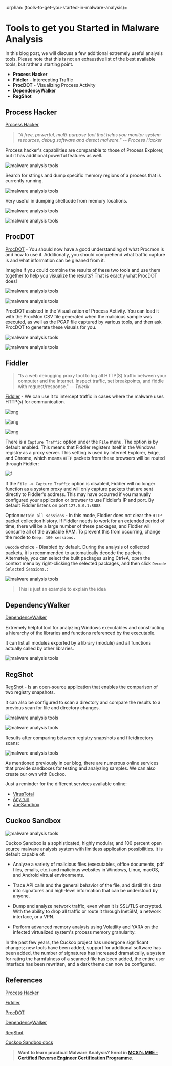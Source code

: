 :orphan:
(tools-to-get-you-started-in-malware-analysis)=

# Tools to get you Started in Malware Analysis

In this blog post, we will discuss a few additional extremely useful analysis tools. Please note that this is not an exhaustive list of the best available tools, but rather a starting point.

- **Process Hacker**
- **Fiddler** - Intercepting Traffic
- **ProcDOT** - Visualizing Process Activity
- **DependencyWalker**
- **RegShot**

## Process Hacker

[Process Hacker](https://processhacker.sourceforge.io/)

> _"A free, powerful, multi-purpose tool that helps you monitor system resources, debug software and detect malware."_
> -- <cite> Process Hacker </cite>

Process hacker's capabilities are comparable to those of Process Explorer, but it has additional powerful features as well.

![malware analysis tools](images/linux-exploitation-23.png)

Search for strings and dump specific memory regions of a process that is currently running.

![malware analysis tools](images/linux-exploitation-27.png)

Very useful in dumping shellcode from memory locations.

![malware analysis tools](images/linux-exploitation-33.png)

![malware analysis tools](images/linux-exploitation-17.png)

## ProcDOT

[ProcDOT](https://www.procdot.com/) - You should now have a good understanding of what Procmon is and how to use it. Additionally, you should comprehend what traffic capture is and what information can be gleaned from it.

Imagine if you could combine the results of these two tools and use them together to help you visualize the results? That is exactly what ProcDOT does!

![malware analysis tools](images/linux-exploitation-22.png)

![malware analysis tools](images/linux-exploitation-48.png)

ProcDOT assisted in the Visualization of Process Activity. You can load it with the ProcMon CSV file generated when the malicious sample was executed, as well as the PCAP file captured by various tools, and then ask ProcDOT to generate these visuals for you.

![malware analysis tools](images/linux-exploitation-49.png)

![malware analysis tools](images/linux-exploitation-59.png)

## Fiddler

> "Is a web debugging proxy tool to log all HTTP(S) traffic between your computer and the Internet. Inspect traffic, set breakpoints, and fiddle with request/response."
> -- <cite>Telerik</cite>

[Fiddler](https://www.telerik.com/fiddler) - We can use it to intercept traffic in cases where the malware uses HTTP(s) for communication.

![png](images/f1.png)

![png](images/f2.png)

![png](images/f3.png)

There is a `Capture Traffic` option under the `File` menu. The option is by default enabled. This means that Fiddler registers itself in the Windows registry as a proxy server.
This setting is used by Internet Explorer, Edge, and Chrome, which means `HTTP` packets from these browsers will be routed through Fiddler:

![f](images/linux-exploitation-02.png)

If the `File -> Capture Traffic` option is disabled, Fiddler will no longer function as a system proxy and will only capture packets that are sent directly to Fiddler's address. This may have occurred if you manually configured your application or browser to use Fiddler's IP and port.
By default Fiddler listens on port `127.0.0.1:8888`

Option `Retain all sessions` - In this mode, Fiddler does not clear the `HTTP` packet collection history. If Fiddler needs to work for an extended period of time, there will be a large number of these packages, and Fiddler will consume all of the available RAM. To prevent this from occurring, change the mode to `Keep: 100 sessions.`

`Decode` choice - Disabled by default. During the analysis of collected packets, it is recommended to automatically decode the packets. Alternately, you can select the built packages using Ctrl+A, open the context menu by right-clicking the selected packages, and then click `Decode Selected Sessions.`:

![malware analysis tools](images/linux-exploitation-01.png)

> This is just an example to explain the idea

## DependencyWalker

[DependencyWalker](http://www.dependencywalker.com/)

Extremely helpful tool for analyzing Windows executables and constructing a hierarchy of the libraries and functions referenced by the executable.

It can list all modules exported by a library (module) and all functions actually called by other libraries.

![malware analysis tools](images/linux-exploitation-22.png)

## RegShot

[RegShot](https://sourceforge.net/projects/regshot/) - Is an open-source application that enables the comparison of two registry snapshots.

It can also be configured to scan a directory and compare the results to a previous scan for file and directory changes.

![malware analysis tools](images/linux-exploitation-23.png)

![malware analysis tools](images/linux-exploitation-24.png)

Results after comparing between registry snapshots and file/directory scans:

![malware analysis tools](images/linux-exploitation-25.png)

As mentioned previously in our blog, there are numerous online services that provide sandboxes for testing and analyzing samples. We can also create our own with Cuckoo.

Just a reminder for the different services available online:

- [VirusTotal](https://www.virustotal.com/)
- [Any.run](https://any.run/)
- [JoeSandbox](https://www.joesandbox.com/#windows)

## Cuckoo Sandbox

![malware analysis tools](images/linux-exploitation-00.png)

Cuckoo Sandbox is a sophisticated, highly modular, and 100 percent open source malware analysis system with limitless application possibilities.
It is default capable of:

- Analyze a variety of malicious files (executables, office documents, pdf files, emails, etc.) and malicious websites in Windows, Linux, macOS, and Android virtual environments.

- Trace API calls and the general behavior of the file, and distill this data into signatures and high-level information that can be understood by anyone.

- Dump and analyze network traffic, even when it is SSL/TLS encrypted. With the ability to drop all traffic or route it through InetSIM, a network interface, or a VPN.

- Perform advanced memory analysis using Volatility and YARA on the infected virtualized system's process memory granularity.

In the past few years, the Cuckoo project has undergone significant changes; new tools have been added, support for additional software has been added, the number of signatures has increased dramatically, a system for rating the harmfulness of a scanned file has been added, the entire user interface has been rewritten, and a dark theme can now be configured.

## References

[Process Hacker](https://processhacker.sourceforge.io/)

[Fiddler](https://www.telerik.com/fiddler)

[ProcDOT](https://www.procdot.com/)

[DependencyWalker](http://www.dependencywalker.com/)

[RegShot](https://sourceforge.net/projects/regshot/)

[Cuckoo Sandbox docs](https://docs.cuckoosandbox.org/en/latest/)

> **Want to learn practical Malware Analysis? Enrol in [MCSI's MRE - Certified Reverse Engineer Certification Programme](https://www.mosse-institute.com/certifications/mre-certified-reverse-engineer.html).**

